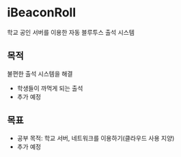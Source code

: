 # iBeaconRoll
학교 공인 서버를 이용한 자동 블루투스 출석 시스템

## 목적
불편한 출석 시스템을 해결
- 학생들이 까먹게 되는 출석
- 추가 예정

## 목표
- 공부 목적: 학교 서버, 네트워크를 이용하기(클라우드 사용 지양)
- 추가 예정

